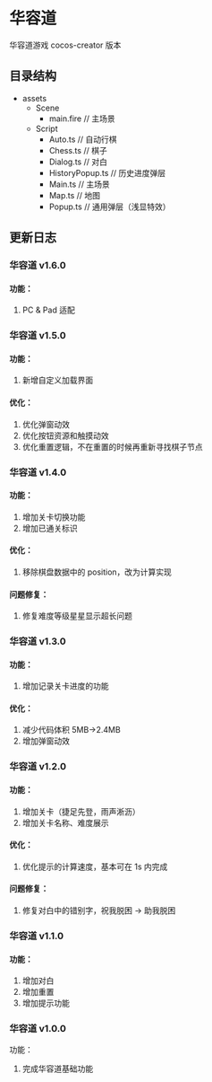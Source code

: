 # 华容道

华容道游戏 cocos-creator 版本

## 目录结构

- assets
  - Scene
    - main.fire // 主场景
  - Script
    - Auto.ts // 自动行棋
    - Chess.ts // 棋子
    - Dialog.ts // 对白
    - HistoryPopup.ts // 历史进度弹层
    - Main.ts // 主场景
    - Map.ts // 地图
    - Popup.ts // 通用弹层（浅显特效）

## 更新日志

### 华容道 v1.6.0

#### 功能：

1. PC & Pad 适配

### 华容道 v1.5.0

#### 功能：

1. 新增自定义加载界面

#### 优化：

1. 优化弹窗动效
2. 优化按钮资源和触摸动效
3. 优化重置逻辑，不在重置的时候再重新寻找棋子节点

### 华容道 v1.4.0

#### 功能：

1. 增加关卡切换功能
2. 增加已通关标识

#### 优化：

1. 移除棋盘数据中的 position，改为计算实现

#### 问题修复：

1. 修复难度等级星星显示超长问题

### 华容道 v1.3.0

#### 功能：

1. 增加记录关卡进度的功能

#### 优化：

1. 减少代码体积 5MB->2.4MB
2. 增加弹窗动效

### 华容道 v1.2.0

#### 功能：

1. 增加关卡（捷足先登，雨声淅沥）
2. 增加关卡名称、难度展示

#### 优化：

1. 优化提示的计算速度，基本可在 1s 内完成

#### 问题修复：

1. 修复对白中的错别字，祝我脱困 -> 助我脱困

### 华容道 v1.1.0

#### 功能：

1. 增加对白
2. 增加重置
3. 增加提示功能

### 华容道 v1.0.0

功能：

1. 完成华容道基础功能
